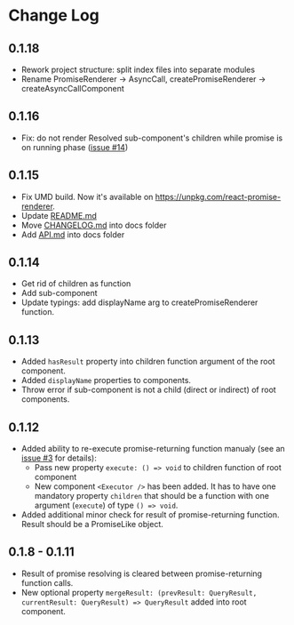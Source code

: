 # Change Log

## 0.1.18

* Rework project structure: split index files into separate modules
* Rename PromiseRenderer -> AsyncCall, createPromiseRenderer -> createAsyncCallComponent

## 0.1.16

* Fix: do not render Resolved sub-component's children while promise is on running phase ([issue #14](https://github.com/kuzn-ilya/react-promise-renderer/issues/14))

## 0.1.15

* Fix UMD build. Now it's available on https://unpkg.com/react-promise-renderer.
* Update [README.md](https://github.com/kuzn-ilya/react-promise-renderer/blob/master/README.md)
* Move [CHANGELOG.md](https://github.com/kuzn-ilya/react-promise-renderer/blob/master/docs/CHANGELOG.md) into docs folder
* Add [API.md](https://github.com/kuzn-ilya/react-promise-renderer/blob/master/docs/API.md) into docs folder

## 0.1.14

* Get rid of <Resolved> children as function
* Add <Result> sub-component
* Update typings: add displayName arg to createPromiseRenderer function.

## 0.1.13

* Added `hasResult` property into children function argument of the root component.
* Added `displayName` properties to components.
* Throw error if sub-component is not a child (direct or indirect) of root components.

## 0.1.12

* Added ability to re-execute promise-returning function manualy (see an [issue #3](https://github.com/kuzn-ilya/react-promise-renderer/issues/3) for details):
  * Pass new property `execute: () => void` to children function of root component
  * New component `<Executor />` has been added. It has to have one mandatory property `children` that should be a function with one argument (`execute`) of type `() => void`.
* Added additional minor check for result of promise-returning function. Result should be a PromiseLike object.

## 0.1.8 - 0.1.11

* Result of promise resolving is cleared between promise-returning function calls.
* New optional property `mergeResult: (prevResult: QueryResult, currentResult: QueryResult) => QueryResult` added into root component.
